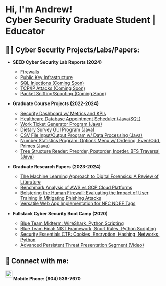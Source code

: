 <h1>Hi, I'm Andrew! <br/> Cyber Security Graduate Student | Educator</h1>

<h2>👨‍💻 Cyber Security Projects/Labs/Papers: </h2>

- <b>SEED Cyber Security Lab Reports (2024)</b>
  - [Firewalls](https://github.com/ajsimon1818/SEED-Cyber-Security-Labs/blob/main/Firewall%20Exploration/SEED%20LAB%205%20(Firewall).pdf)
  - [Public Key Infrastructure](https://github.com/ajsimon1818/SEED-Cyber-Security-Labs/blob/main/PKI%20Lab%20Report.pdf)
  - [SQL Injections (Coming Soon)]()
  - [TCP/IP Attacks (Coming Soon)]()
  - [Packet Sniffing/Spoofing (Coming Soon)]()

- <b>Graduate Course Projects (2022-2024)</b>
  - [Security Dashboard w/ Metrics and KPIs](https://github.com/ajsimon1818/UNF-Graduate-Projects/blob/main/Security%20Dashboard.pdf)
  - [Healthcare Database Appointment Scheduler (Java/SQL)](https://github.com/ajsimon1818/UNF-Graduate-Projects/blob/main/Main.java)
  - [Work Ticket Generator Program (Java)](https://github.com/ajsimon1818/UNF-Graduate-Projects/tree/main/Work%20Order)
  - [Dietary Survey GUI Program (Java)](https://github.com/ajsimon1818/UNF-Graduate-Projects/tree/main/Dietary%20Survey%20Form)
  - [CSV File Input/Output Program w/ Data Processing (Java)](https://github.com/ajsimon1818/UNF-Graduate-Projects/blob/main/Project2_N00695969.java)
  - [Number Statistics Program: Options Menu w/ Ordering, Even/Odd, Primes (Java)](https://github.com/ajsimon1818/UNF-Graduate-Projects/blob/main/Project1_n00695969.java)
  - [Tree Structure Reader: Preorder, Postorder, Inorder, BFS Traversal (Java)](https://github.com/ajsimon1818/UNF-Graduate-Projects/blob/main/assign3.java)
 
- <b>Graduate Research Papers (2023-2024)</b>
  - [The Machine Learning Approach to Digital Forensics: A Review of Literature](https://github.com/ajsimon1818/UNF-Graduate-Papers/blob/main/The%20Machine%20Learning%20Approach%20to%20Digital%20Forensics%20A%20Review%20of%20Literature.pdf)
  - [Benchmark Analysis of AWS vs GCP Cloud Platforms](https://github.com/ajsimon1818/UNF-Graduate-Papers/blob/main/Benchmark%20and%20Analysis%20of%20AWS%20and%20GCP%20Cloud%20Platforms.pdf)
  - [Bolstering the Human Firewall: Evaluating the Impact of User Training in Mitigating Phishing Attacks](https://github.com/ajsimon1818/UNF-Graduate-Papers/blob/main/Bolstering_the_Human_Firewall__Evaluating_the_Impact_of_User_Training_in_Mitigating_Phishing_Attacks.pdf)
  - [Versatile Web App Implementation for NFC NDEF Tags](https://github.com/ajsimon1818/UNF-Graduate-Papers/blob/main/NFC%20Report.pdf)

- <b>Fullstack Cyber Security Boot Camp (2020)</b>
  - [Blue Team Midterm: WireShark, Python Scripting](https://github.com/ajsimon1818/Fullstack-Projects/blob/main/Blue%20Team%20Midterm.pdf)
  - [Blue Team Final: NIST Framework, Snort Rules, Python Scripting](https://github.com/ajsimon1818/Fullstack-Projects/blob/main/Andrew%20Simon-%20Blue%20Team%20Final.pdf)
  - [Security Essentials CTF: Cookies, Encryption, Hashing, Networks, Python](https://github.com/ajsimon1818/Fullstack-Projects/blob/main/Andrew_Simon_SECP.pdf)
  - [Advanced Persistent Threat Presentation Segment (Video)](https://www.youtube.com/watch?v=d2kA157Sk_U)

<h2> 🤳 Connect with me:</h2>
  
[<img align="left" alt="JoshMadakor | LinkedIn" width="22px" src="https://cdn.jsdelivr.net/npm/simple-icons@v3/icons/linkedin.svg" />][linkedin]

[linkedin]: https://www.linkedin.com/in/andrew-s1mon/ 

<br/><b>Mobile Phone: (904) 536-7670 </b>

